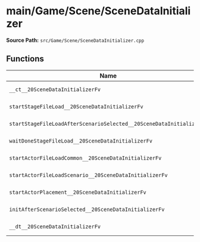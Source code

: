 # main/Game/Scene/SceneDataInitializer

**Source Path:** `src/Game/Scene/SceneDataInitializer.cpp`

## Functions

| Name | Address | Match % |
|------|---------|---------|
| `__ct__20SceneDataInitializerFv` | `0x803441E8` | :white_check_mark: (100.0%) |
| `startStageFileLoad__20SceneDataInitializerFv` | `0x80344238` | :white_check_mark: (100.0%) |
| `startStageFileLoadAfterScenarioSelected__20SceneDataInitializerFv` | `0x803442C0` | :white_check_mark: (100.0%) |
| `waitDoneStageFileLoad__20SceneDataInitializerFv` | `0x80344334` | :white_check_mark: (100.0%) |
| `startActorFileLoadCommon__20SceneDataInitializerFv` | `0x80344370` | :white_check_mark: (100.0%) |
| `startActorFileLoadScenario__20SceneDataInitializerFv` | `0x80344378` | :white_check_mark: (100.0%) |
| `startActorPlacement__20SceneDataInitializerFv` | `0x80344380` | :white_check_mark: (100.0%) |
| `initAfterScenarioSelected__20SceneDataInitializerFv` | `0x80344388` | :white_check_mark: (100.0%) |
| `__dt__20SceneDataInitializerFv` | `0x80344390` | :white_check_mark: (100.0%) |